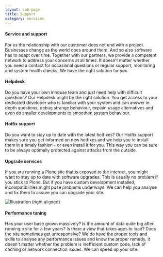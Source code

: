 ```yaml
---
layout: sub-page
title: Support
category: services
---
```


<!-- “Consulting” (Denso), “Implementation” (OiRA), “Intranet” (ikath) and “Support” (UniBW) -->

#### Service and support

For us the relationship with our customer does not end with a project. Businesses change as the world does around them. And so also software has to adapt over time. Together with our partners, we provide a competent network to address your concerns at all times. It doesn't matter whether you need a contact for occasional questions or regular support, monitoring and system health checks. We have the right solution for you.

#### Helpdesk

Do you have your own inhouse team and just need help with difficult questions? Our Helpdesk might be the right solution. You get access to your dedicated developer who is familiar with your system and can answer in depth questions, debug strange behaviour, explain usage alternatives and even do smaller developments to smoothen system behaviour. 


#### Hotfix support

Do you want to stay up to date with the latest hotfixes? Our Hotfix support makes sure you get informed on new hotfixes and we help you to install them in a timely fashion - or even install it for you. This way you can be sure to be always optimally protected against attacks from the outside.


#### Upgrade services

If you are running a Plone site that is exposed to the internet, you might want to stay up to date with software upgrades. This is usually no problem if you stick to Plone. But if you have custom development installed, incompatibilities might pose problems underways. We can help you analyse and fix them to assure you can upgrade your site.

![Illustration (right aligned)](/media/customisation-dp.svg)

#### Performance tuning

Has your user base grown massively? Is the amount of data quite big after running a site for a few years? Is there a view that takes ages to load? Does the site sometimes get unresponsive? 
We do have the proper tools and skills to analyse any performance issues and know the proper remedy. It doesn't matter whether the problem is inefficient custom code, lack of caching or network connection issues. We can speed up your site.

